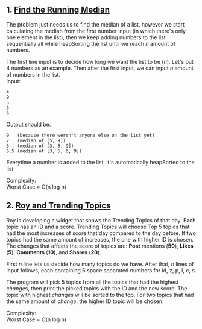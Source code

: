 ## 1. [Find the Running Median](https://www.hackerrank.com/challenges/ctci-find-the-running-median/problem)  
The problem just needs us to find the median of a list, however we start calculating the median from the first number input (in which there's only one element in the list), then we keep adding numbers to the list sequentially all while heapSorting the list until we reach *n* amount of numbers.

The first line input is to decide how long we want the list to be (*n*). Let's put 4 numbers as an example. Then after the first input, we can input *n* amount of numbers in the list.   
Input:
```
4
9
5
3
6
```
Output should be:
```
9   (because there weren't anyone else on the list yet)
7   (median of [5, 9])
5   (median of [3, 5, 9])
5.5 (median of [3, 5, 6, 9])
```
Everytime a number is added to the list, it's automatically heapSorted to the list.

Complexity:  
Worst Case = O(n log n)

## 2. [Roy and Trending Topics](https://www.hackerearth.com/practice/data-structures/trees/heapspriority-queues/practice-problems/algorithm/roy-and-trending-topics-1/)  
Roy is developing a widget that shows the Trending Topics of that day. Each topic has an ID and a score. Trending Topics will choose Top 5 topics that had the most increases of score that day compared to the day before. If two topics had the same amount of increases, the one with higher ID is chosen. The changes that affects the score of topics are: **Post** mentions (**50**), **Likes** (**5**), **Comments** (**10**), and **Shares** (**20**).

First *n* line lets us decide how many topics do we have. After that, *n* lines of input follows, each containing 6 space separated numbers for id, z, p, l, c, s.

The program will pick 5 topics from all the topics that had the highest *change*s, then print the picked topics with the ID and the new score. The topic with highest *change*s will be sorted to the top. For two topics that had the same amount of *change*, the higher ID topic will be chosen.

Complexity:  
Worst Case = O(n log n)
